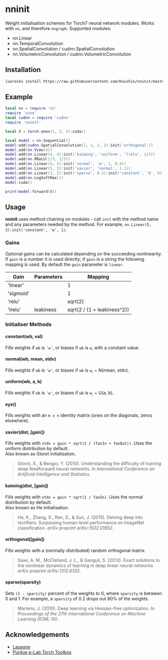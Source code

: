 # nninit

Weight initialisation schemes for Torch7 neural network modules. Works with `nn`, and therefore `nngraph`. Supported modules:

- nn.Linear
- nn.TemporalConvolution
- nn.SpatialConvolution / cudnn.SpatialConvolution
- nn.VolumetricConvolution / cudnn.VolumetricConvolution

## Installation

```sh
luarocks install https://raw.githubusercontent.com/Kaixhin/nninit/master/rocks/nninit-scm-1.rockspec
```

## Example

```lua
local nn = require 'nn'
require 'cunn'
local cudnn = require 'cudnn'
require 'nninit'

local X = torch.ones(1, 3, 3):cuda()

local model = nn.Sequential()
model:add(cudnn.SpatialConvolution(1, 1, 2, 2):init('orthogonal'))
model:add(nn.View(4))
model:add(nn.Linear(4, 4):init('kaiming', 'uniform', 'lrelu', 1/3))
model:add(nn.RReLU(1/3, 1/3))
model:add(nn.Linear(4, 5):init('normal', 'w', 1, 0.4))
model:add(nn.Linear(5, 3):init('xavier', 'normal', 1.1))
model:add(nn.Linear(3, 2):init('sparse', 0.2):init('constant', 'b', 0))
model:add(nn.LogSoftMax())
model:cuda()

print(model:forward(X))
```

## Usage

**nninit** uses method chaining on modules - call `init` with the method name and any parameters needed by the method. For example, `nn.Linear(5, 3):init('constant', 'w', 1)`.

### Gains

Optional gains can be calculated depending on the succeeding nonlinearity. If `gain` is a number it is used directly; if `gain` is a string the following mapping is used. By default the `gain` parameter is `linear`.

| Gain      | Parameters | Mapping                     |
|-----------|------------|-----------------------------|
| 'linear'  |            | 1                           |
| 'sigmoid' |            | 1                           |
| 'relu'    |            | sqrt(2)                     |
| 'lrelu'   | leakiness  | sqrt(2 / (1 + leakiness^2)) |

### Initialiser Methods

#### constant(wb, val)
Fills weights if `wb` is `'w'`, or biases if `wb` is `w`, with a constant value.

#### normal(wb, mean, stdv)
Fills weights if `wb` is `'w'`, or biases if `wb` is `w`, ~ N(mean, stdv).

#### uniform(wb, a, b)
Fills weights if `wb` is `'w'`, or biases if `wb` is `w`, ~ U(a, b).

#### eye()
Fills weights with an `m x n` identity matrix (ones on the diagonals, zeros elsewhere).

#### xavier(dist, [gain])
Fills weights with `stdv = gain * sqrt(2 / (fanIn + fanOut))`. Uses the uniform distribution by default.  
Also known as Glorot initialisation.

> Glorot, X., & Bengio, Y. (2010). Understanding the difficulty of training deep feedforward neural networks. In *International Conference on Artificial Intelligence and Statistics*.

#### kaiming(dist, [gain])
Fills weights with `stdv = gain * sqrt(1 / fanIn)`. Uses the normal distribution by default.  
Also known as He initialisation.

> He, K., Zhang, X., Ren, S., & Sun, J. (2015). Delving deep into rectifiers: Surpassing human-level performance on ImageNet classification. *arXiv preprint arXiv:1502.01852*.

#### orthogonal([gain])
Fills weights with a (normally distributed) random orthogonal matrix.

> Saxe, A. M., McClelland, J. L., & Ganguli, S. (2013). Exact solutions to the nonlinear dynamics of learning in deep linear neural networks. *arXiv preprint arXiv:1312.6120*.

#### sparse(sparsity)
Sets `(1 - sparsity)` percent of the weights to 0, where `sparsity` is between 0 and 1. For example, a `sparsity` of 0.2 drops out 80% of the weights.

> Martens, J. (2010). Deep learning via Hessian-free optimization. In *Proceedings of the 27th International Conference on Machine Learning (ICML-10)*.

## Acknowledgements

- [Lasagne](https://github.com/Lasagne/Lasagne)
- [Purdue e-Lab Torch Toolbox](https://github.com/e-lab/torch-toolbox)
